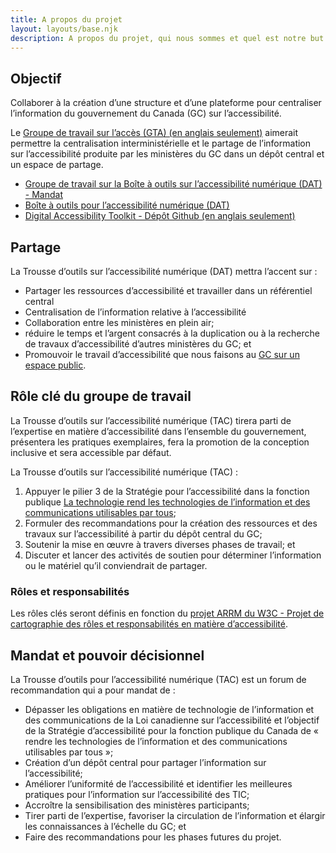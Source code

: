 ```yaml
---
title: A propos du projet
layout: layouts/base.njk
description: A propos du projet, qui nous sommes et quel est notre but.
---
```


## Objectif

Collaborer à la création d’une structure et d’une plateforme pour centraliser l’information du gouvernement du Canada (GC) sur l’accessibilité.

Le <a href="/en/about/workinggroups/awg/" hreflang="en">Groupe de travail sur l’accès (<abbr>GTA</abbr>) (en anglais seulement)</a> aimerait permettre la centralisation interministérielle et le partage de l’information sur l’accessibilité produite par les ministères du GC dans un dépôt central et un espace de partage.

- [Groupe de travail sur la Boîte à outils sur l’accessibilité numérique (<abbr>DAT</abbr>) - Mandat](./terms-of-reference/)
- [Boîte à outils pour l’accessibilité numérique (<abbr>DAT</abbr>)](/fr/)
- <a href="https://github.com/gc-da11yn/gc-da11yn.github.io" hreflang="en">Digital Accessibility Toolkit - Dépôt Github (en anglais seulement)</a>

## Partage

La Trousse d’outils sur l’accessibilité numérique (DAT) mettra l’accent sur :

- Partager les ressources d’accessibilité et travailler dans un référentiel central
- Centralisation de l’information relative à l’accessibilité
- Collaboration entre les ministères en plein air;
- réduire le temps et l’argent consacrés à la duplication ou à la recherche de travaux d’accessibilité d’autres ministères du GC; et
- Promouvoir le travail d’accessibilité que nous faisons au [GC sur un espace public](https://deploy-preview-3--wai-arrm.netlify.app/planning/arrm/roles/).

## Rôle clé du groupe de travail

La Trousse d’outils sur l’accessibilité numérique (TAC) tirera parti de l’expertise en matière d’accessibilité dans l’ensemble du gouvernement, présentera les pratiques exemplaires, fera la promotion de la conception inclusive et sera accessible par défaut.

La Trousse d’outils sur l’accessibilité numérique (TAC) :

1. Appuyer le pilier 3 de la Stratégie pour l’accessibilité dans la fonction publique [La technologie rend les technologies de l’information et des communications utilisables par tous](https://a11y.canada.ca/en/about/workinggroups/awg/);
2. Formuler des recommandations pour la création des ressources et des travaux sur l’accessibilité à partir du dépôt central du GC;
3. Soutenir la mise en œuvre à travers diverses phases de travail; et
4. Discuter et lancer des activités de soutien pour déterminer l’information ou le matériel qu’il conviendrait de partager.

### Rôles et responsabilités

Les rôles clés seront définis en fonction du [projet ARRM du W3C - Projet de cartographie des rôles et responsabilités en matière d’accessibilité](https://github.com/gc-da11yn/gc-da11yn.github.io/blob/main/.github/TERMS_OF_REFERENCE.md).

## Mandat et pouvoir décisionnel

La Trousse d’outils pour l’accessibilité numérique (<abbr>TAC</abbr>) est un forum de recommandation qui a pour mandat de :

- Dépasser les obligations en matière de technologie de l’information et des communications de la Loi canadienne sur l’accessibilité et l’objectif de la Stratégie d’accessibilité pour la fonction publique du Canada de « rendre les technologies de l’information et des communications utilisables par tous »;
- Création d’un dépôt central pour partager l’information sur l’accessibilité;
- Améliorer l’uniformité de l’accessibilité et identifier les meilleures pratiques pour l’information sur l’accessibilité des TIC;
- Accroître la sensibilisation des ministères participants;
- Tirer parti de l’expertise, favoriser la circulation de l’information et élargir les connaissances à l’échelle du GC; et
- Faire des recommandations pour les phases futures du projet.
